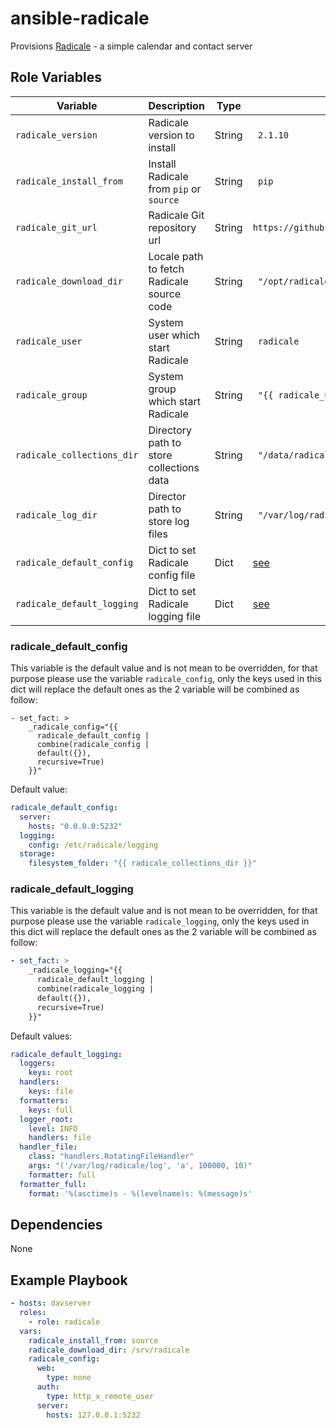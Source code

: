 # ansible-radicale

Provisions [Radicale](http://radicale.org/) - a simple calendar and contact server

## Role Variables

Variable                   | Description                               | Type   | Default
---                        | ---                                       | ---    | ---
`radicale_version`         | Radicale version to install               | String | ` 2.1.10`
`radicale_install_from`    | Install Radicale from `pip` or `source`   | String | ` pip`
`radicale_git_url`         | Radicale Git repository url               | String | `https://github.com/Kozea/Radicale.git`
`radicale_download_dir`    | Locale path to fetch Radicale source code | String | ` "/opt/radicale"`
`radicale_user`            | System user which start Radicale          | String | ` radicale`
`radicale_group`           | System group which start Radicale         | String | ` "{{ radicale_user }}"`
`radicale_collections_dir` | Directory path to store collections data  | String | ` "/data/radicale/collections"`
`radicale_log_dir`         | Director path to store log files          | String | ` "/var/log/radicale"`
`radicale_default_config`  | Dict to set Radicale config file          | Dict   | [see](#radicale_default_config)
`radicale_default_logging` | Dict to set Radicale logging file         | Dict   | [see](#radicale_default_logging)

### radicale_default_config

This variable is the default value and is not mean to be overridden, for that
purpose please use the variable `radicale_config`, only the keys used in this
dict will replace the default ones as the 2 variable will be combined as follow:
```
- set_fact: >
    _radicale_config="{{
      radicale_default_config |
      combine(radicale_config |
      default({}),
      recursive=True)
    }}"
```

Default value:
```yml
radicale_default_config:
  server:
    hosts: "0.0.0.0:5232"
  logging:
    config: /etc/radicale/logging
  storage:
    filesystem_folder: "{{ radicale_collections_dir }}"
```

### radicale_default_logging

This variable is the default value and is not mean to be overridden, for that
purpose please use the variable `radicale_logging`, only the keys used in this
dict will replace the default ones as the 2 variable will be combined as follow:
```yml
- set_fact: >
    _radicale_logging="{{
      radicale_default_logging |
      combine(radicale_logging |
      default({}),
      recursive=True)
    }}"
```

Default values:
```yml
radicale_default_logging:
  loggers:
    keys: root
  handlers:
    keys: file
  formatters:
    keys: full
  logger_root:
    level: INFO
    handlers: file
  handler_file:
    class: "handlers.RotatingFileHandler"
    args: "('/var/log/radicale/log', 'a', 100000, 10)"
    formatter: full
  formatter_full:
    format: '%(asctime)s - %(levelname)s: %(message)s'
```

## Dependencies

None

## Example Playbook

```yml
- hosts: davserver
  roles:
    - role: radicale
  vars:
    radicale_install_from: source
    radicale_download_dir: /srv/radicale
    radicale_config:
      web:
        type: none
      auth:
        type: http_x_remote_user
      server:
        hosts: 127.0.0.1:5232
```
